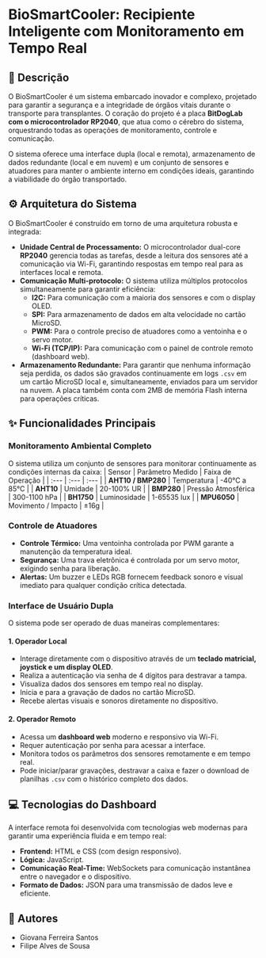# BioSmartCooler: Recipiente Inteligente com Monitoramento em Tempo Real

## 📝 Descrição

O BioSmartCooler é um sistema embarcado inovador e complexo, projetado para garantir a segurança e a integridade de órgãos vitais durante o transporte para transplantes. O coração do projeto é a placa **BitDogLab com o microcontrolador RP2040**, que atua como o cérebro do sistema, orquestrando todas as operações de monitoramento, controle e comunicação.

O sistema oferece uma interface dupla (local e remota), armazenamento de dados redundante (local e em nuvem) e um conjunto de sensores e atuadores para manter o ambiente interno em condições ideais, garantindo a viabilidade do órgão transportado.

## ⚙️ Arquitetura do Sistema

O BioSmartCooler é construído em torno de uma arquitetura robusta e integrada:

* **Unidade Central de Processamento:** O microcontrolador dual-core **RP2040** gerencia todas as tarefas, desde a leitura dos sensores até a comunicação via Wi-Fi, garantindo respostas em tempo real para as interfaces local e remota.
* **Comunicação Multi-protocolo:** O sistema utiliza múltiplos protocolos simultaneamente para garantir eficiência:
    * **I2C:** Para comunicação com a maioria dos sensores e com o display OLED.
    * **SPI:** Para armazenamento de dados em alta velocidade no cartão MicroSD.
    * **PWM:** Para o controle preciso de atuadores como a ventoinha e o servo motor.
    * **Wi-Fi (TCP/IP):** Para comunicação com o painel de controle remoto (dashboard web).
* **Armazenamento Redundante:** Para garantir que nenhuma informação seja perdida, os dados são gravados continuamente em logs `.csv` em um cartão MicroSD local e, simultaneamente, enviados para um servidor na nuvem. A placa também conta com 2MB de memória Flash interna para operações críticas.

## ✨ Funcionalidades Principais

### Monitoramento Ambiental Completo
O sistema utiliza um conjunto de sensores para monitorar continuamente as condições internas da caixa:
| Sensor | Parâmetro Medido | Faixa de Operação |
| :--- | :--- | :--- |
| **AHT10 / BMP280** | Temperatura | -40°C a 85°C |
| **AHT10** | Umidade | 20-100% UR |
| **BMP280** | Pressão Atmosférica | 300-1100 hPa |
| **BH1750** | Luminosidade | 1-65535 lux |
| **MPU6050** | Movimento / Impacto | ±16g |

### Controle de Atuadores
* **Controle Térmico:** Uma ventoinha controlada por PWM garante a manutenção da temperatura ideal.
* **Segurança:** Uma trava eletrônica é controlada por um servo motor, exigindo senha para liberação.
* **Alertas:** Um buzzer e LEDs RGB fornecem feedback sonoro e visual imediato para qualquer condição crítica detectada.

### Interface de Usuário Dupla
O sistema pode ser operado de duas maneiras complementares:

#### 1. Operador Local
* Interage diretamente com o dispositivo através de um **teclado matricial, joystick e um display OLED**.
* Realiza a autenticação via senha de 4 dígitos para destravar a tampa.
* Visualiza dados dos sensores em tempo real no display.
* Inicia e para a gravação de dados no cartão MicroSD.
* Recebe alertas visuais e sonoros diretamente no dispositivo.

#### 2. Operador Remoto
* Acessa um **dashboard web** moderno e responsivo via Wi-Fi.
* Requer autenticação por senha para acessar a interface.
* Monitora todos os parâmetros dos sensores remotamente e em tempo real.
* Pode iniciar/parar gravações, destravar a caixa e fazer o download de planilhas `.csv` com o histórico completo dos dados.

## 💻 Tecnologias do Dashboard

A interface remota foi desenvolvida com tecnologias web modernas para garantir uma experiência fluida e em tempo real:
* **Frontend:** HTML e CSS (com design responsivo).
* **Lógica:** JavaScript.
* **Comunicação Real-Time:** WebSockets para comunicação instantânea entre o navegador e o dispositivo.
* **Formato de Dados:** JSON para uma transmissão de dados leve e eficiente.

## 👥 Autores

* Giovana Ferreira Santos
* Filipe Alves de Sousa
